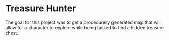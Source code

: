 # Treasure Hunter

The goal for this project was to get a procedurelly generated map that will allow for a character to explore while being tasked to find a hidden treasure chest. 
